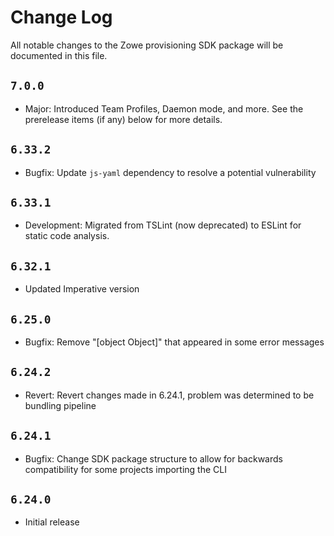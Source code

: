 # Change Log

All notable changes to the Zowe provisioning SDK package will be documented in this file.

## `7.0.0`

- Major: Introduced Team Profiles, Daemon mode, and more. See the prerelease items (if any) below for more details.

## `6.33.2`

- Bugfix: Update `js-yaml` dependency to resolve a potential vulnerability

## `6.33.1`

- Development: Migrated from TSLint (now deprecated) to ESLint for static code analysis.

## `6.32.1`

- Updated Imperative version

## `6.25.0`

- Bugfix: Remove "[object Object]" that appeared in some error messages

## `6.24.2`

- Revert: Revert changes made in 6.24.1, problem was determined to be bundling pipeline

## `6.24.1`

- Bugfix: Change SDK package structure to allow for backwards compatibility for some projects importing the CLI

## `6.24.0`

- Initial release
